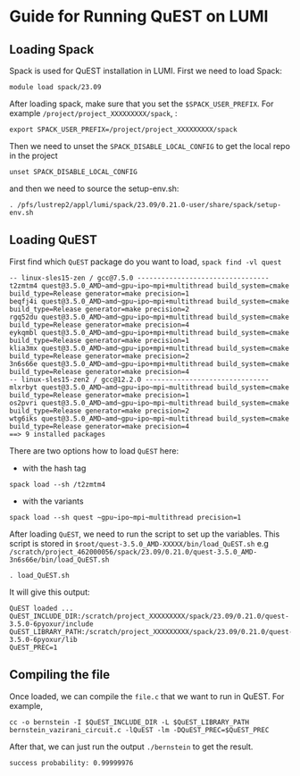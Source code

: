 # Guide for Running QuEST on LUMI

## Loading Spack

Spack is used for QuEST installation in LUMI. First we need to load Spack:

```
module load spack/23.09
```

After loading spack, make sure that you set the `$SPACK_USER_PREFIX`. For example `/project/project_XXXXXXXXX/spack`, :

```
export SPACK_USER_PREFIX=/project/project_XXXXXXXXX/spack
```

Then we need to unset the `SPACK_DISABLE_LOCAL_CONFIG` to get the local repo in the project

```
unset SPACK_DISABLE_LOCAL_CONFIG
```

and then we need to source the setup-env.sh:

```
. /pfs/lustrep2/appl/lumi/spack/23.09/0.21.0-user/share/spack/setup-env.sh
```

## Loading QuEST

First find which `QuEST` package do you want to load, `spack find -vl quest`

```
-- linux-sles15-zen / gcc@7.5.0 ---------------------------------
t2zmtm4 quest@3.5.0_AMD~amd~gpu~ipo~mpi+multithread build_system=cmake build_type=Release generator=make precision=1
beqfj4i quest@3.5.0_AMD~amd~gpu~ipo~mpi+multithread build_system=cmake build_type=Release generator=make precision=2
rgq52du quest@3.5.0_AMD~amd~gpu~ipo~mpi+multithread build_system=cmake build_type=Release generator=make precision=4
eykqmbl quest@3.5.0_AMD~amd~gpu~ipo+mpi+multithread build_system=cmake build_type=Release generator=make precision=1
klia3mx quest@3.5.0_AMD~amd~gpu~ipo+mpi+multithread build_system=cmake build_type=Release generator=make precision=2
3n6s66e quest@3.5.0_AMD~amd~gpu~ipo+mpi+multithread build_system=cmake build_type=Release generator=make precision=4
-- linux-sles15-zen2 / gcc@12.2.0 -------------------------------
mlxrbyt quest@3.5.0_AMD~amd~gpu~ipo~mpi~multithread build_system=cmake build_type=Release generator=make precision=1
os2pvri quest@3.5.0_AMD~amd~gpu~ipo~mpi~multithread build_system=cmake build_type=Release generator=make precision=2
wtg6iks quest@3.5.0_AMD~amd~gpu~ipo~mpi~multithread build_system=cmake build_type=Release generator=make precision=4
==> 9 installed packages
```

There are two options how to load `QuEST` here:

- with the hash tag

```
spack load --sh /t2zmtm4
```

- with the variants

```
spack load --sh quest ~gpu~ipo~mpi~multithread precision=1
```

After loading `QuEST`, we need to run the script to set up the variables. This script is stored in `$root/quest-3.5.0_AMD-XXXXX/bin/load_QuEST.sh` e.g `/scratch/project_462000056/spack/23.09/0.21.0/quest-3.5.0_AMD-3n6s66e/bin/load_QuEST.sh`

```
. load_QuEST.sh
```

It will give this output:

```
QuEST loaded ...
QuEST_INCLUDE_DIR:/scratch/project_XXXXXXXXX/spack/23.09/0.21.0/quest-3.5.0-6pyoxur/include
QuEST_LIBRARY_PATH:/scratch/project_XXXXXXXXX/spack/23.09/0.21.0/quest-3.5.0-6pyoxur/lib
QuEST_PREC=1
```

## Compiling the file

Once loaded, we can compile the `file.c` that we want to run in QuEST. For example,

```
cc -o bernstein -I $QuEST_INCLUDE_DIR -L $QuEST_LIBRARY_PATH  bernstein_vazirani_circuit.c -lQuEST -lm -DQuEST_PREC=$QuEST_PREC
```

After that, we can just run the output `./bernstein` to get the result.

```
success probability: 0.99999976
```